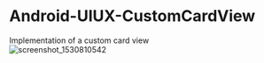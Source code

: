 # Android-UIUX-CustomCardView
Implementation of a custom card view  
![screenshot_1530810542](https://user-images.githubusercontent.com/39141621/42337496-d4251c30-803b-11e8-9738-a489563b258f.png)


